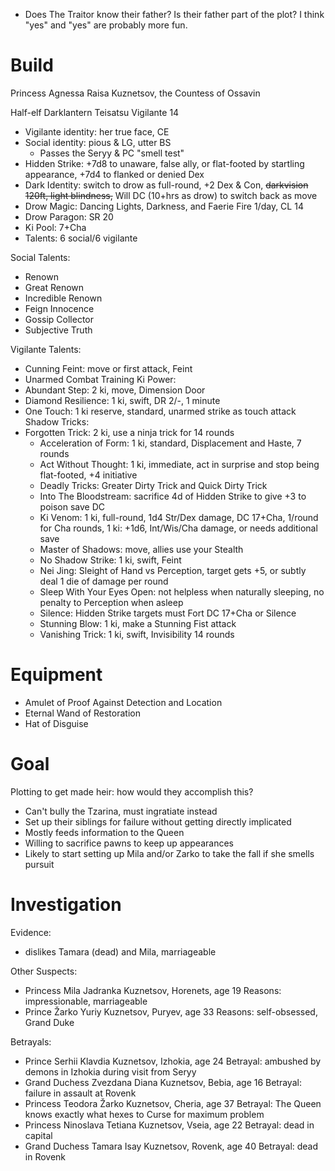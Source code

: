 - Does The Traitor know their father? Is their father part of the plot? I think "yes" and "yes" are probably more fun.

# Build
Princess Agnessa Raisa Kuznetsov, the Countess of Ossavin

Half-elf Darklantern Teisatsu Vigilante 14
- Vigilante identity: her true face, CE
- Social identity: pious & LG, utter BS
  - Passes the Seryy & PC "smell test"
- Hidden Strike: +7d8 to unaware, false ally, or flat-footed by startling appearance, +7d4 to flanked or denied Dex
- Dark Identity: switch to drow as full-round, +2 Dex & Con, ~~darkvision 120ft, light blindness,~~ Will DC (10+hrs as drow) to switch back as move
- Drow Magic: Dancing Lights, Darkness, and Faerie Fire 1/day, CL 14
- Drow Paragon: SR 20
- Ki Pool: 7+Cha
- Talents: 6 social/6 vigilante

Social Talents:
- Renown
- Great Renown
- Incredible Renown
- Feign Innocence
- Gossip Collector
- Subjective Truth

Vigilante Talents:
- Cunning Feint: move or first attack, Feint
- Unarmed Combat Training
Ki Power:
- Abundant Step: 2 ki, move, Dimension Door
- Diamond Resilience: 1 ki, swift, DR 2/-, 1 minute
- One Touch: 1 ki reserve, standard, unarmed strike as touch attack
Shadow Tricks:
- Forgotten Trick: 2 ki, use a ninja trick for 14 rounds
  - Acceleration of Form: 1 ki, standard, Displacement and Haste, 7 rounds
  - Act Without Thought: 1 ki, immediate, act in surprise and stop being flat-footed, +4 initiative
  - Deadly Tricks: Greater Dirty Trick and Quick Dirty Trick
  - Into The Bloodstream: sacrifice 4d of Hidden Strike to give +3 to poison save DC
  - Ki Venom: 1 ki, full-round, 1d4 Str/Dex damage, DC 17+Cha, 1/round for Cha rounds, 1 ki: +1d6, Int/Wis/Cha damage, or needs additional save
  - Master of Shadows: move, allies use your Stealth
  - No Shadow Strike: 1 ki, swift, Feint
  - Nei Jing: Sleight of Hand vs Perception, target gets +5, or subtly deal 1 die of damage per round
  - Sleep With Your Eyes Open: not helpless when naturally sleeping, no penalty to Perception when asleep
  - Silence: Hidden Strike targets must Fort DC 17+Cha or Silence
  - Stunning Blow: 1 ki, make a Stunning Fist attack
  - Vanishing Trick: 1 ki, swift, Invisibility 14 rounds

# Equipment
- Amulet of Proof Against Detection and Location
- Eternal Wand of Restoration
- Hat of Disguise

# Goal
Plotting to get made heir: how would they accomplish this?
- Can't bully the Tzarina, must ingratiate instead
- Set up their siblings for failure without getting directly implicated
- Mostly feeds information to the Queen
- Willing to sacrifice pawns to keep up appearances
- Likely to start setting up Mila and/or Zarko to take the fall if she smells pursuit



# Investigation
Evidence:
- dislikes Tamara (dead) and Mila, marriageable

Other Suspects:
- Princess Mila Jadranka Kuznetsov, Horenets, age 19
  Reasons: impressionable, marriageable
- Prince Žarko Yuriy Kuznetsov, Puryev, age 33
  Reasons: self-obsessed, Grand Duke

Betrayals:
- Prince Serhii Klavdia Kuznetsov, Izhokia, age 24
  Betrayal: ambushed by demons in Izhokia during visit from Seryy
- Grand Duchess Zvezdana Diana Kuznetsov, Bebia, age 16
  Betrayal: failure in assault at Rovenk
- Princess Teodora Žarko Kuznetsov, Cheria, age 37
  Betrayal: The Queen knows exactly what hexes to Curse for maximum problem
- Princess Ninoslava Tetiana Kuznetsov, Vseia, age 22
  Betrayal: dead in capital
- Grand Duchess Tamara Isay Kuznetsov, Rovenk, age 40
  Betrayal: dead in Rovenk

